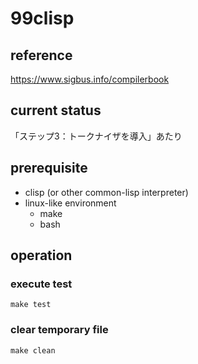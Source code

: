 # 99clisp

## reference

https://www.sigbus.info/compilerbook

## current status
 「ステップ3：トークナイザを導入」あたり

## prerequisite
- clisp (or other common-lisp interpreter)
- linux-like environment 
  - make
  - bash

## operation
### execute test

```
make test
```

### clear temporary file

```
make clean
```

